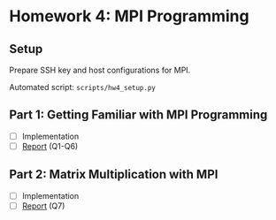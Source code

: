 # Homework 4: MPI Programming

## Setup

Prepare SSH key and host configurations for MPI.

Automated script: `scripts/hw4_setup.py`

## Part 1: Getting Familiar with MPI Programming

- [ ] Implementation
- [ ] [Report](https://hackmd.io/@alanlin/pp-f22-hw4) (Q1-Q6)

## Part 2: Matrix Multiplication with MPI

- [ ] Implementation
- [ ] [Report](https://hackmd.io/@alanlin/pp-f22-hw4) (Q7)
